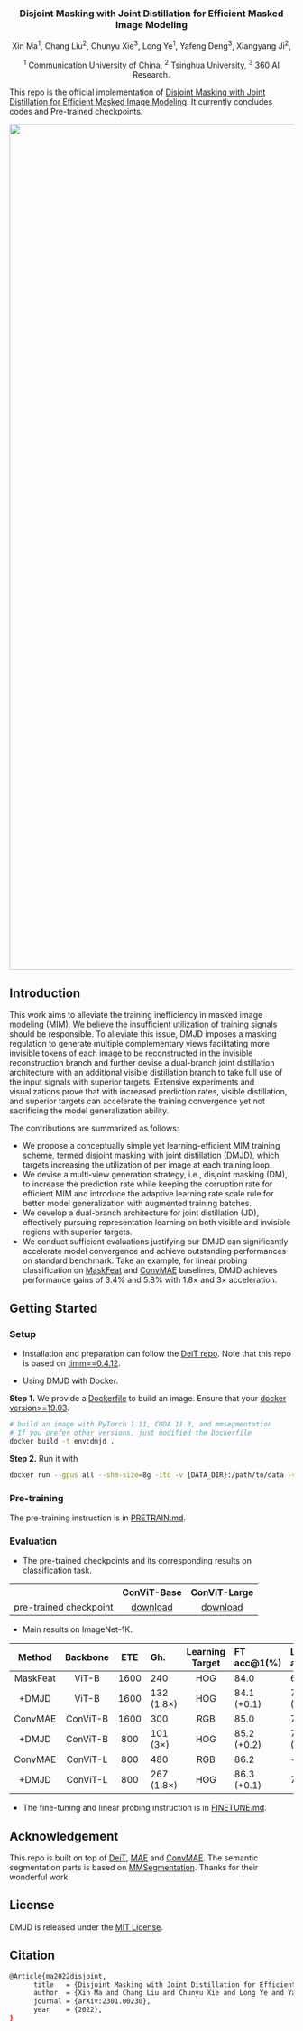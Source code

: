 <div align="center">
<h3>Disjoint Masking with Joint Distillation for Efficient Masked Image Modeling</h3>

Xin Ma<sup>1</sup>, Chang Liu<sup>2</sup>, Chunyu Xie<sup>3</sup>, Long Ye<sup>1</sup>, Yafeng Deng<sup>3</sup>, Xiangyang Ji<sup>2</sup>,

<sup>1</sup> Communication University of China, <sup>2</sup> Tsinghua University, <sup>3</sup> 360 AI Research.

</div>

This repo is the official implementation of [Disjoint Masking with Joint Distillation for Efficient Masked Image Modeling](https://arxiv.org/abs/2301.00230). It currently concludes codes and Pre-trained checkpoints.

<p align="center">
  <img src="https://user-images.githubusercontent.com/94091472/210162854-da4afe07-4304-4e43-af55-45092270b479.png" width="1500">
</p>

## Introduction
This work aims to alleviate the training inefficiency in masked image modeling (MIM). We believe the insufficient utilization of training signals should be responsible. To alleviate this issue, DMJD imposes a masking regulation to generate multiple complementary views facilitating more invisible tokens of each image to be reconstructed in the invisible reconstruction branch and further devise a dual-branch joint distillation architecture with an additional visible distillation branch to take full use of the input signals with superior targets. Extensive experiments and visualizations prove that with increased prediction rates, visible distillation, and superior targets can accelerate the training convergence yet not sacrificing the model generalization ability.

The contributions are summarized as follows: 
* We propose a conceptually simple yet learning-efficient MIM training scheme, termed disjoint masking with joint distillation (DMJD), which targets increasing the utilization of per image at each training loop. 
* We devise a multi-view generation strategy, i.e., disjoint masking (DM), to increase the prediction rate while keeping the corruption rate for efficient MIM and introduce the adaptive learning rate scale rule for better model generalization with augmented training batches.
* We develop a dual-branch architecture for joint distillation (JD), effectively pursuing representation learning on both visible and invisible regions with superior targets. 
* We conduct sufficient evaluations justifying our DMJD can significantly accelerate model convergence and achieve outstanding performances on standard benchmark. Take an example, for linear probing classification on [MaskFeat](https://arxiv.org/abs/2112.09133) and [ConvMAE](https://arxiv.org/abs/2205.03892) baselines, DMJD achieves performance gains of 3.4% and 5.8% with 1.8× and 3× acceleration.

## Getting Started
### Setup
- Installation and preparation can follow the [DeiT repo](https://github.com/facebookresearch/deit). Note that this repo is based on [timm==0.4.12](https://github.com/rwightman/pytorch-image-models).

- Using DMJD with Docker.

**Step 1.** We provide a [Dockerfile](./files/Dockerfile) to build an image. Ensure that your [docker version>=19.03](https://docs.docker.com/engine/install/).
```bash
# build an image with PyTorch 1.11, CUDA 11.3, and mmsegmentation
# If you prefer other versions, just modified the Dockerfile
docker build -t env:dmjd .
```
**Step 2.** Run it with
```bash
docker run --gpus all --shm-size=8g -itd -v {DATA_DIR}:/path/to/data -v {CODE_DIR}:/path/to/dmjd env:dmjd
```

### Pre-training
The pre-training instruction is in [PRETRAIN.md](PRETRAIN.md).

### Evaluation

 - The pre-trained checkpoints and its corresponding results on classification task.
<table><tbody>
<!-- START TABLE -->
<!-- TABLE HEADER -->
<th valign="bottom"></th>
<th valign="bottom">ConViT-Base</th>
<th valign="bottom">ConViT-Large</th>
<!-- TABLE BODY -->
<tr><td align="left">pre-trained checkpoint</td>
<td align="center"><a href="https://drive.google.com/file/d/13kVEGFlZcRdSdt8-4hQ1dwOezSx0DLVl/view?usp=share_link">download</a></td>
<td align="center"><a href="https://drive.google.com/file/d/1HdxvfWy8NlfhOJVBC5fLHOtD0_YhbI-j/view?usp=share_link">download</a></td>
</tr>
</tbody></table>

 - Main results on ImageNet-1K.

| Method | Backbone | ETE | Gh. | Learning Target | FT acc@1(%) | LIN acc@1(%) |
| :---: | :---: | :---: | :--- | :---: | :--- | :--- | 
| MaskFeat | ViT-B | 1600 | 240 | HOG | 84.0 | 68.5 | 
|  +DMJD | ViT-B | 1600 | 132 (1.8×) | HOG | 84.1 (+0.1) | 71.9 (+3.4) | 
| ConvMAE | ConViT-B | 1600 | 300 | RGB | 85.0 | 70.9 | 
|  +DMJD | ConViT-B | 800 | 101 (3×) | HOG | 85.2 (+0.2) | 76.7 (+5.8) |
| ConvMAE | ConViT-L | 800 | 480 | RGB | 86.2 | - | 
|  +DMJD | ConViT-L | 800 | 267 (1.8×) | HOG | 86.3 (+0.1) | 79.7 | 

 - The fine-tuning and linear probing instruction is in [FINETUNE.md](FINETUNE.md).

## Acknowledgement
This repo is built on top of [DeiT](https://github.com/facebookresearch/deit),  [MAE](https://github.com/facebookresearch/mae) and [ConvMAE](https://github.com/Alpha-VL/ConvMAE). The semantic segmentation parts is based on [MMSegmentation](https://github.com/open-mmlab/mmsegmentation). Thanks for their wonderful work.

## License
DMJD is released under the [MIT License](https://github.com/mx-mark/DMJD/blob/main/LICENSE).

## Citation

```bash
@Article{ma2022disjoint,
      title   = {Disjoint Masking with Joint Distillation for Efficient Masked Image Modeling}, 
      author  = {Xin Ma and Chang Liu and Chunyu Xie and Long Ye and Yafeng Deng and Xiangyang Ji},
      journal = {arXiv:2301.00230},
      year    = {2022},
}
```

